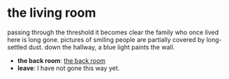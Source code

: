 # the living room

passing through the threshold it becomes clear the family who once lived here is long gone. pictures of smiling people are partially covered by long-settled dust. down the hallway, a blue light paints the wall.

- **the back room**: [the back room](the-back-room-nfdami.md)
- **leave**: I have not gone this way yet.
